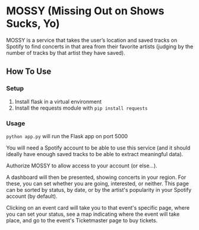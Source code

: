 # MOSSY (Missing Out on Shows Sucks, Yo)
MOSSY is a service that takes the user’s location and saved tracks on Spotify to find concerts in that area from their favorite artists (judging by the number of tracks by that artist they have saved).

## How To Use

### Setup
1. Install flask in a virtual environment
2. Install the requests module with `pip install requests`

### Usage
`python app.py` will run the Flask app on port 5000

You will need a Spotify account to be able to use this service (and it should ideally have enough saved tracks to be able to extract meaningful data).

Authorize MOSSY to allow access to your account (or else...).

A dashboard will then be presented, showing concerts in your region. For these, you can set whether you are going, interested, or neither. This page can be sorted by status, by date, or by the artist's popularity in your Spotify account (by default).

Clicking on an event card will take you to that event's specific page, where you can set your status, see a map indicating where the event will take place, and go to the event's Ticketmaster page to buy tickets.


